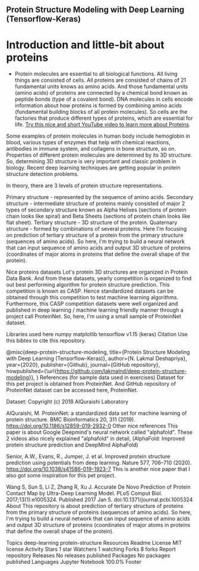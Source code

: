 ## Protein Structure Modeling with Deep Learning (Tensorflow-Keras)

# Introduction and little-bit about proteins
- Protein molecules are essential to all biological functions. All living things are consisted of cells. All proteins are consisted of chains of 21 fundamental units knows as amino acids. And those fundamental units (amino acids) of proteins are connected by a chemical bond known as peptide bonds (type of a covalent bond). DNA molecules in cells encode information about how proteins is formed by combining amino acids (fundamental building blocks of all protein molecules). So cells are the factories that produce different types of proteins, which are essential for life. [Try this nice and short YouTube video to learn more about Proteins]([url](https://www.youtube.com/watch?v=wvTv8TqWC48)).

Some examples of protein molecules in human body include hemoglobin in blood, various types of enzymes that help with chemical reactions, antibodies in immune system, and collagens in bone structure, so on. Properties of different protein molecules are determined by its 3D structure. So, determining 3D structure is very important and classic problem in biology. Recent deep learning techniques are getting popular in protein structure detection problems.

In theory, there are 3 levels of protein structure representations.

Primary structure - represented by the sequence of amino acids.
Secondary structure - intermediate structure of proteins mainly consisted of major 2 types of secondary structure known as Alpha Helixes (sections of protein chain looks like spiral) and Beta Sheets (sections of protein chain looks like flat sheet).
Tertiary structure - 3D structure of the protein.
Quaternary structure - formed by combinations of several proteins.
Here I'm focusing on prediction of tertiary structure of a protein from the primary structure (sequences of amino acids). So here, I'm trying to build a neural network that can input sequence of amino acids and output 3D structure of proteins (coordinates of major atoms in proteins that define the overall shape of the protein).

Nice proteins datasets
Lot's protein 3D structures are organized in Protein Data Bank. And from these datasets, yearly competition is organized to find out best performing algorithm for protein structure prediction. This competition is known as CASP. Hence standardized datasets can be obtained through this competition to test machine learning algorithms. Furthermore, this CASP competition datasets were well organized and published in deep learning / machine learning friendly manner through a project call ProteinNet. So, here, I'm using a small sample of ProteinNet dataset.

Libraries used here
numpy
matplotlib
tensorflow v1.15 (keras)
Citation
Use this bibtex to cite this repository.

@misc{deep-protein-structure-modeling,
  title={Protein Structure Modeling with Deep Learning (Tensorflow-Keras)},
  author={N. Lakmal Deshapriya},
  year={2020},
  publisher={Github},
  journal={GitHub repository},
  howpublished={\url{https://github.com/lakmalnd/deep-protein-structure-modeling}},
}
References (for sample data used in exercises)
Dataset for this pet project is obtained from ProteinNet. And GitHub repository of ProteinNet dataset can be accessed here, ProteinNet.

Dataset: Copyright (c) 2018 AlQuraishi Laboratory

AlQuraishi, M. ProteinNet: a standardized data set for machine learning of protein structure. BMC Bioinformatics 20, 311 (2019). https://doi.org/10.1186/s12859-019-2932-0
Other nice references
This paper is about Google Deepmind's neural network called "alphafold". These 2 videos also nicely explained "alphafold" in detail, (AlphaFold: Improved protein structure prediction and DeepMind AlphaFold)

Senior, A.W., Evans, R., Jumper, J. et al. Improved protein structure prediction using potentials from deep learning. Nature 577, 706–710 (2020). https://doi.org/10.1038/s41586-019-1923-7
This is another nice paper that I also got some inspiration for this pet project.

Wang S, Sun S, Li Z, Zhang R, Xu J. Accurate De Novo Prediction of Protein Contact Map by Ultra-Deep Learning Model. PLoS Comput Biol. 2017;13(1):e1005324. Published 2017 Jan 5. doi:10.1371/journal.pcbi.1005324
About
This repository is about prediction of tertiary structure of proteins from the primary structure of proteins (sequences of amino acids). So here, I'm trying to build a neural network that can input sequence of amino acids and output 3D structure of proteins (coordinates of major atoms in proteins that define the overall shape of the protein).

Topics
deep-learning protein-structure
Resources
 Readme
License
 MIT license
 Activity
Stars
 1 star
Watchers
 1 watching
Forks
 8 forks
Report repository
Releases
No releases published
Packages
No packages published
Languages
Jupyter Notebook
100.0%
Footer

